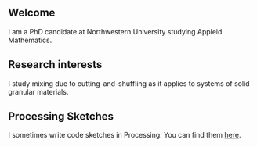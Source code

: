 ## Welcome

I am a PhD candidate at Northwestern University studying Appleid Mathematics.

## Research interests

I study mixing due to cutting-and-shuffling as it applies to systems of solid granular materials.

## Processing Sketches

I sometimes write code sketches in Processing. You can find them [here](sketches).
